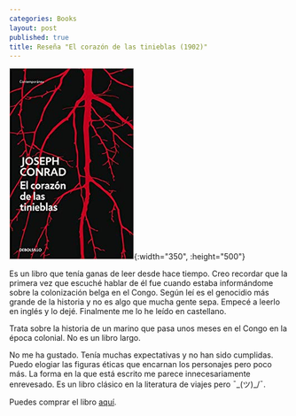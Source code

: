 ```yaml
---
categories: Books
layout: post
published: true
title: Reseña "El corazón de las tinieblas (1902)"
---
```

![](/assets/elcorazndelastinieblascontemporanea.jpg){:width="350", :height="500"}


Es un libro que tenía ganas de leer desde hace tiempo. Creo recordar que la primera vez que escuché hablar de él fue cuando estaba informándome sobre la colonización belga en el Congo. Según leí es el genocidio más grande de la historia y no es algo que mucha gente sepa. Empecé a leerlo en inglés y lo dejé. Finalmente me lo he leído en castellano.

Trata sobre la historia de un marino que pasa unos meses en el Congo en la época colonial. No es un libro largo.

No me ha gustado. Tenía muchas expectativas y no han sido cumplidas. Puedo elogiar las figuras éticas que encarnan los personajes pero poco más. La forma en la que está escrito me parece innecesariamente enrevesado. Es un libro clásico en la literatura de viajes pero ¯\_(ツ)_/¯.

Puedes comprar el libro [aquí](https://amazon.es/dp/8497596463).

